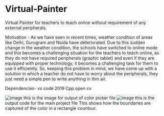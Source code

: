 # Virtual-Painter
Virtual Painter for teachers to teach online without requirement of any external peripherals. 


Motivation -
 As we have seen in recent times, weather condition of areas like Delhi, Gurugram and Noida have
 deteriorated. Due to this sudden change in the weather condition, the schools have switched to online mode
 and this becomes a challenging situation for the teachers to teach online, as they do not have required
 peripherals (graphic tablet) and even if they are equipped with proper technology, it becomes a challenging
 task for them to use it efficiently. So, keeping this problem in mind, we have come up with a solution in which
 a teacher do not have to worry about the peripherals, they just need a simple pen to write anything in thin air.

 Dependencies-
 vs code 2019
 Cpp
 open cv 

 ![image](https://github.com/mukul-anand-bhatt/Virtual-Painter/assets/154740554/b2cecf58-23a3-4350-b5b4-4d81269a299d)
 this is the image for output of color picker file
 ![image](https://github.com/mukul-anand-bhatt/Virtual-Painter/assets/154740554/f01a3e89-2ca2-4447-8141-9b9c9bf198c2)
 this is the output code for  the main project file 
 This shows how the boundaries are captured of the color in a rectangle countour. 

 
